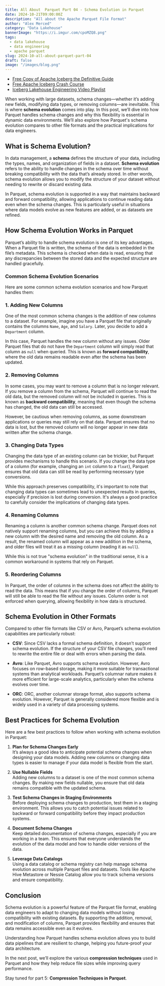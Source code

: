 ```yaml
---
title: All About  Parquet Part 04 - Schema Evolution in Parquet
date: 2024-10-21T09:00:00Z
description: "All about the Apache Parquet File Format"
author: "Alex Merced"
category: "Data Lakehouse"
bannerImage: "https://i.imgur.com/cpoMZQ8.png"
tags:
  - data lakehouse
  - data engineering
  - apache parquet
slug: 2024-10-all-about-parquet-part-04
draft: false
image: "/images/blog.png"
---
```


- [Free Copy of Apache Iceberg the Definitive Guide](https://hello.dremio.com/wp-apache-iceberg-the-definitive-guide-reg.html?utm_source=alexmerced&utm_medium=external_blog&utm_campaign=allaboutparquet)
- [Free Apache Iceberg Crash Course](https://hello.dremio.com/webcast-an-apache-iceberg-lakehouse-crash-course-reg.html?utm_source=alexmerced&utm_medium=external_blog&utm_campaign=allaboutparquet)
- [Iceberg Lakehouse Engineering Video Playlist](https://www.youtube.com/watch?v=SIriNcVIGJQ&list=PLsLAVBjQJO0p0Yq1fLkoHvt2lEJj5pcYe)


 When working with large datasets, schema changes—whether it’s adding new fields, modifying data types, or removing columns—are inevitable. This is where **schema evolution** comes into play. In this post, we’ll dive into how Parquet handles schema changes and why this flexibility is essential in dynamic data environments. We’ll also explore how Parquet's schema evolution compares to other file formats and the practical implications for data engineers.

## What is Schema Evolution?

In data management, a **schema** defines the structure of your data, including the types, names, and organization of fields in a dataset. **Schema evolution** refers to the ability to handle changes in the schema over time without breaking compatibility with the data that’s already stored. In other words, schema evolution allows you to modify the structure of your dataset without needing to rewrite or discard existing data.

In Parquet, schema evolution is supported in a way that maintains backward and forward compatibility, allowing applications to continue reading data even when the schema changes. This is particularly useful in situations where data models evolve as new features are added, or as datasets are refined.

## How Schema Evolution Works in Parquet

Parquet’s ability to handle schema evolution is one of its key advantages. When a Parquet file is written, the schema of the data is embedded in the file’s metadata. This schema is checked when data is read, ensuring that any discrepancies between the stored data and the expected structure are handled gracefully.

### Common Schema Evolution Scenarios

Here are some common schema evolution scenarios and how Parquet handles them:

### 1. **Adding New Columns**

One of the most common schema changes is the addition of new columns to a dataset. For example, imagine you have a Parquet file that originally contains the columns `Name`, `Age`, and `Salary`. Later, you decide to add a `Department` column.

In this case, Parquet handles the new column without any issues. Older Parquet files that do not have the `Department` column will simply read that column as `null` when queried. This is known as **forward compatibility**, where the old data remains readable even after the schema has been updated.

### 2. **Removing Columns**

In some cases, you may want to remove a column that is no longer relevant. If you remove a column from the schema, Parquet will continue to read the old data, but the removed column will not be included in queries. This is known as **backward compatibility**, meaning that even though the schema has changed, the old data can still be accessed.

However, be cautious when removing columns, as some downstream applications or queries may still rely on that data. Parquet ensures that no data is lost, but the removed column will no longer appear in new data written after the schema change.

### 3. **Changing Data Types**

Changing the data type of an existing column can be trickier, but Parquet provides mechanisms to handle this scenario. If you change the data type of a column (for example, changing an `int` column to a `float`), Parquet ensures that old data can still be read by performing necessary type conversions.

While this approach preserves compatibility, it's important to note that changing data types can sometimes lead to unexpected results in queries, especially if precision is lost during conversion. It's always a good practice to carefully consider the implications of changing data types.

### 4. **Renaming Columns**

Renaming a column is another common schema change. Parquet does not natively support renaming columns, but you can achieve this by adding a new column with the desired name and removing the old column. As a result, the renamed column will appear as a new addition in the schema, and older files will treat it as a missing column (reading it as `null`).

While this is not true "schema evolution" in the traditional sense, it is a common workaround in systems that rely on Parquet.

### 5. **Reordering Columns**

In Parquet, the order of columns in the schema does not affect the ability to read the data. This means that if you change the order of columns, Parquet will still be able to read the file without any issues. Column order is not enforced when querying, allowing flexibility in how data is structured.

## Schema Evolution in Other Formats

Compared to other file formats like CSV or Avro, Parquet’s schema evolution capabilities are particularly robust:

- **CSV**: Since CSV lacks a formal schema definition, it doesn’t support schema evolution. If the structure of your CSV file changes, you’ll need to rewrite the entire file or deal with errors when parsing the data.
  
- **Avro**: Like Parquet, Avro supports schema evolution. However, Avro focuses on row-based storage, making it more suitable for transactional systems than analytical workloads. Parquet’s columnar nature makes it more efficient for large-scale analytics, particularly when the schema evolves over time.

- **ORC**: ORC, another columnar storage format, also supports schema evolution. However, Parquet is generally considered more flexible and is widely used in a variety of data processing systems.

## Best Practices for Schema Evolution

Here are a few best practices to follow when working with schema evolution in Parquet:

1. **Plan for Schema Changes Early**  
   It’s always a good idea to anticipate potential schema changes when designing your data models. Adding new columns or changing data types is easier to manage if your data model is flexible from the start.

2. **Use Nullable Fields**  
   Adding new columns to a dataset is one of the most common schema changes. By making new fields nullable, you ensure that old data remains compatible with the updated schema.

3. **Test Schema Changes in Staging Environments**  
   Before deploying schema changes to production, test them in a staging environment. This allows you to catch potential issues related to backward or forward compatibility before they impact production systems.

4. **Document Schema Changes**  
   Keep detailed documentation of schema changes, especially if you are working in a team. This ensures that everyone understands the evolution of the data model and how to handle older versions of the data.

5. **Leverage Data Catalogs**  
   Using a data catalog or schema registry can help manage schema evolution across multiple Parquet files and datasets. Tools like Apache Hive Metastore or Nessie Catalog allow you to track schema versions and ensure compatibility.

## Conclusion

Schema evolution is a powerful feature of the Parquet file format, enabling data engineers to adapt to changing data models without losing compatibility with existing datasets. By supporting the addition, removal, and modification of columns, Parquet provides flexibility and ensures that data remains accessible even as it evolves.

Understanding how Parquet handles schema evolution allows you to build data pipelines that are resilient to change, helping you future-proof your data architecture.

In the next post, we’ll explore the various **compression techniques** used in Parquet and how they help reduce file sizes while improving query performance.

Stay tuned for part 5: **Compression Techniques in Parquet**.
